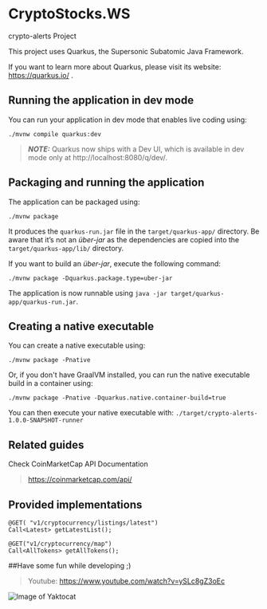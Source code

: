 # CryptoStocks.WS
crypto-alerts Project

This project uses Quarkus, the Supersonic Subatomic Java Framework.

If you want to learn more about Quarkus, please visit its website: https://quarkus.io/ .

## Running the application in dev mode

You can run your application in dev mode that enables live coding using:
```shell script
./mvnw compile quarkus:dev
```

> **_NOTE:_**  Quarkus now ships with a Dev UI, which is available in dev mode only at http://localhost:8080/q/dev/.

## Packaging and running the application

The application can be packaged using:
```shell script
./mvnw package
```
It produces the `quarkus-run.jar` file in the `target/quarkus-app/` directory.
Be aware that it’s not an _über-jar_ as the dependencies are copied into the `target/quarkus-app/lib/` directory.

If you want to build an _über-jar_, execute the following command:
```shell script
./mvnw package -Dquarkus.package.type=uber-jar
```

The application is now runnable using `java -jar target/quarkus-app/quarkus-run.jar`.

## Creating a native executable

You can create a native executable using: 
```shell script
./mvnw package -Pnative
```

Or, if you don't have GraalVM installed, you can run the native executable build in a container using: 
```shell script
./mvnw package -Pnative -Dquarkus.native.container-build=true
```


You can then execute your native executable with: `./target/crypto-alerts-1.0.0-SNAPSHOT-runner`

## Related guides

Check CoinMarketCap API Documentation
>https://coinmarketcap.com/api/

## Provided implementations

    @GET( "v1/cryptocurrency/listings/latest")
    Call<Latest> getLatestList();

    @GET("v1/cryptocurrency/map")
    Call<AllTokens> getAllTokens();


##Have some fun while developing ;)

>Youtube: https://www.youtube.com/watch?v=ySLc8gZ3oEc

![Image of Yaktocat](https://octodex.github.com/images/daftpunktocat-thomas.gif)


